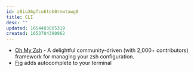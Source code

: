 ```yaml
---
id: z8iu36gfcu6tok0rnwtawg0
title: CLI
desc: ""
updated: 1654483865319
created: 1653704390962
---
```


- [Oh My Zsh](https://github.com/ohmyzsh/ohmyzsh) - A delightful community-driven (with 2,000+ contributors) framework for managing your zsh configuration.
- [Fig](https://github.com/withfig/autocomplete) adds autocomplete to your terminal
